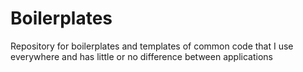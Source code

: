 # Boilerplates
Repository for boilerplates and templates of common code that I use everywhere and has little or no difference between applications
